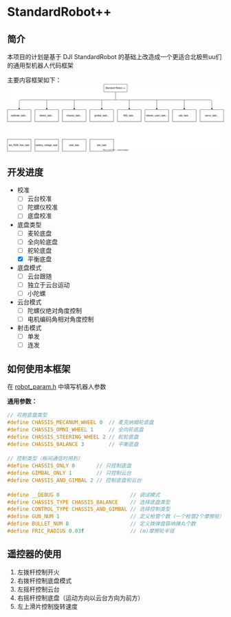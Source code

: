 # StandardRobot++

## 简介
本项目的计划是基于 DJI StandardRobot 的基础上改造成一个更适合北极熊uu们的通用型机器人代码框架

主要内容框架如下：
![main framework](./doc/pic/mainframework.svg)

## 开发进度
- 校准
  - [ ] 云台校准
  - [ ] 陀螺仪校准
  - [ ] 底盘校准
- 底盘类型
  - [ ] 麦轮底盘
  - [ ] 全向轮底盘
  - [ ] 舵轮底盘
  - [x] 平衡底盘
- 底盘模式
  - [ ] 云台跟随
  - [ ] 独立于云台运动
  - [ ] 小陀螺
- 云台模式
  - [ ] 陀螺仪绝对角度控制
  - [ ] 电机编码角相对角度控制
- 射击模式
  - [ ] 单发
  - [ ] 连发

## 如何使用本框架

在 [robot_param.h](./application/robot_param.h) 中填写机器人参数

**通用参数：**
```C
// 可用底盘类型
#define CHASSIS_MECANUM_WHEEL 0  // 麦克纳姆轮底盘
#define CHASSIS_OMNI_WHEEL 1     // 全向轮底盘
#define CHASSIS_STEERING_WHEEL 2 // 舵轮底盘
#define CHASSIS_BALANCE 3        // 平衡底盘

// 控制类型（板间通信时用到）
#define CHASSIS_ONLY 0       // 只控制底盘
#define GIMBAL_ONLY 1        // 只控制云台
#define CHASSIS_AND_GIMBAL 2 // 控制底盘和云台

#define __DEBUG 0                       // 调试模式
#define CHASSIS_TYPE CHASSIS_BALANCE    // 选择底盘类型
#define CONTROL_TYPE CHASSIS_AND_GIMBAL // 选择控制类型
#define GUN_NUM 1                       // 定义枪管个数（一个枪管2个摩擦轮）
#define BULLET_NUM 8                    // 定义拨弹盘容纳弹丸个数
#define FRIC_RADIUS 0.03f               // (m)摩擦轮半径
```
## 遥控器的使用
1. 左拨杆控制开火
2. 右拨杆控制底盘模式
3. 左摇杆控制云台
4. 右摇杆控制底盘（运动方向以云台方向为前方）
5. 左上滑片控制旋转速度
